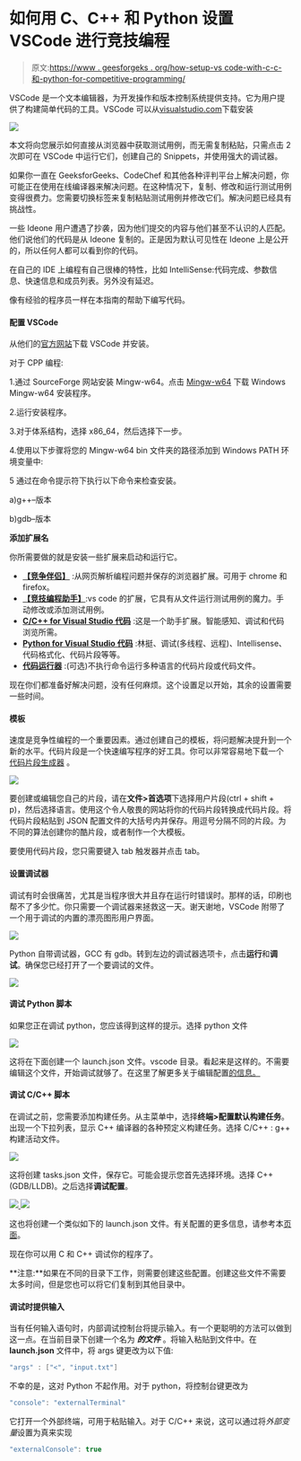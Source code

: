 # 如何用 C、C++ 和 Python 设置 VSCode 进行竞技编程

> 原文:[https://www . geesforgeks . org/how-setup-vs code-with-c-c-和-python-for-competitive-programming/](https://www.geeksforgeeks.org/how-to-setup-vscode-with-c-c-and-python-for-competitive-programming/)

VSCode 是一个文本编辑器，为开发操作和版本控制系统提供支持。它为用户提供了构建简单代码的工具。VSCode 可以从[visualstudio.com](https://code.visualstudio.com/download)下载安装

![](img/eeb4a01eea861450ba168cf8d59e666d.png)

本文将向您展示如何直接从浏览器中获取测试用例，而无需复制粘贴，只需点击 2 次即可在 VSCode 中运行它们，创建自己的 Snippets，并使用强大的调试器。

如果你一直在 GeeksforGeeks、CodeChef 和其他各种评判平台上解决问题，你可能正在使用在线编译器来解决问题。在这种情况下，复制、修改和运行测试用例变得很费力。您需要切换标签来复制粘贴测试用例并修改它们。解决问题已经具有挑战性。

一些 Ideone 用户遭遇了抄袭，因为他们提交的内容与他们甚至不认识的人匹配。他们说他们的代码是从 Ideone 复制的。正是因为默认可见性在 Ideone 上是公开的，所以任何人都可以看到你的代码。

在自己的 IDE 上编程有自己很棒的特性，比如 IntelliSense:代码完成、参数信息、快速信息和成员列表。另外没有延迟。

像有经验的程序员一样在本指南的帮助下编写代码。

#### 配置 **VSCode**

从他们的[官方网站](https://code.visualstudio.com/download)下载 VSCode 并安装。

对于 CPP 编程:

1.通过 SourceForge 网站安装 Mingw-w64。点击 [Mingw-w64](https://sourceforge.net/projects/mingw-w64/files/Toolchains%20targetting%20Win32/Personal%20Builds/mingw-builds/installer/mingw-w64-install.exe/download) 下载 Windows Mingw-w64 安装程序。

2.运行安装程序。

3.对于体系结构，选择 x86_64，然后选择下一步。

4.使用以下步骤将您的 Mingw-w64 bin 文件夹的路径添加到 Windows PATH 环境变量中:

5 通过在命令提示符下执行以下命令来检查安装。

a)g++–版本

b)gdb–版本

**添加扩展名**

你所需要做的就是安装一些扩展来启动和运行它。

*   [**【竞争伴侣】**](https://chrome.google.com/webstore/detail/competitive-companion/cjnmckjndlpiamhfimnnjmnckgghkjbl) :从网页解析编程问题并保存的浏览器扩展。可用于 chrome 和 firefox。
*   [**【竞技编程助手】**](https://marketplace.visualstudio.com/items?itemName=DivyanshuAgrawal.competitive-programming-helper):vs code 的扩展，它具有从文件运行测试用例的魔力。手动修改或添加测试用例。
*   [**C/C++ for Visual Studio 代码**](https://marketplace.visualstudio.com/items?itemName=ms-vscode.cpptools) :这是一个助手扩展。智能感知、调试和代码浏览所需。
*   [**Python for Visual Studio 代码**](https://marketplace.visualstudio.com/items?itemName=ms-python.python) :林挺、调试(多线程、远程)、Intellisense、代码格式化、代码片段等等。
*   [**代码运行器**](https://marketplace.visualstudio.com/items?itemName=formulahendry.code-runner) :(可选)不执行命令运行多种语言的代码片段或代码文件。

现在你们都准备好解决问题，没有任何麻烦。这个设置足以开始，其余的设置需要一些时间。

#### 模板

速度是竞争性编程的一个重要因素。通过创建自己的模板，将问题解决提升到一个新的水平。代码片段是一个快速编写程序的好工具。你可以非常容易地下载一个 [<u>代码片段生成器</u>](https://snippet-generator.app/) 。

[![](img/500507f100a10984c3c8d537e9561e6f.png)](https://media.geeksforgeeks.org/wp-content/uploads/20200705191239/15lpBArlrLfoxkZJMR6ntQ.png)

要创建或编辑您自己的片段，请在**文件>首选项**下选择用户片段(ctrl + shift + p)，然后选择语言。使用这个令人敬畏的网站将你的代码片段转换成代码片段。将代码片段粘贴到 JSON 配置文件的大括号内并保存。用逗号分隔不同的片段。为不同的算法创建你的酷片段，或者制作一个大模板。

要使用代码片段，您只需要键入 tab 触发器并点击 tab。

#### 设置调试器

调试有时会很痛苦，尤其是当程序很大并且存在运行时错误时。那样的话，印刷也帮不了多少忙。你只需要一个调试器来拯救这一天。谢天谢地，VSCode 附带了一个用于调试的内置的漂亮图形用户界面。

[![](img/f9c5a165283d8a9f655468c3d55d5f86.png)](https://media.geeksforgeeks.org/wp-content/uploads/20200705192258/1mSCpifwAvxglrH7eVKM9TQ.png)

Python 自带调试器，GCC 有 gdb。转到左边的调试器选项卡，点击**运行**和**调试**。确保您已经打开了一个要调试的文件。

[![](img/d2a225fab1dfe13d097de33ec60a192f.png)](https://media.geeksforgeeks.org/wp-content/uploads/20200705192658/103nTvt5nn6SlkCw1gYJMNg.png)

#### 调试 Python 脚本

如果您正在调试 python，您应该得到这样的提示。选择 python 文件

[![](img/53d38bb1c31911713f64a68c9f1dbef2.png)](https://media.geeksforgeeks.org/wp-content/uploads/20200705192752/1FIJzv0qBQOR1gdQEuB21w.png)

这将在下面创建一个 launch.json 文件。vscode 目录。看起来是这样的。不需要编辑这个文件，开始调试就够了。在这里了解更多关于编辑配置[的信息。](https://code.visualstudio.com/docs/python/debugging)

#### **调试 C/C++ 脚本**

在调试之前，您需要添加构建任务。从主菜单中，选择**终端>配置默认构建任务**。出现一个下拉列表，显示 C++ 编译器的各种预定义构建任务。选择 C/C++ : g++ 构建活动文件。

[![](img/ad9bfae6120a83a6a71d1fd8ff865b93.png)](https://media.geeksforgeeks.org/wp-content/uploads/20200705193313/169T1huvsAPYXShC8hFlgg.png)

这将创建 tasks.json 文件，保存它。可能会提示您首先选择环境。选择 C++ (GDB/LLDB)。之后选择**调试配置**。

[![](img/a1c7c4045d717188a95961d92edee32e.png) ](https://media.geeksforgeeks.org/wp-content/uploads/20200705193302/13M2gUqaETKdYBzhQc0TA.png) [ ![](img/df92b80b4c51348a0a9a42af69195e52.png)](https://media.geeksforgeeks.org/wp-content/uploads/20200705194143/1u4aLbZN63YnNkLxSqcn17g.png)

这也将创建一个类似如下的 launch.json 文件。有关配置的更多信息，请参考本[页面](https://code.visualstudio.com/docs/cpp/launch-json-reference)。

现在你可以用 C 和 C++ 调试你的程序了。

**注意:**如果在不同的目录下工作，则需要创建这些配置。创建这些文件不需要太多时间，但是您也可以将它们复制到其他目录中。

#### 调试时提供输入

当有任何输入语句时，内部调试控制台将提示输入。有一个更聪明的方法可以做到这一点。在当前目录下创建一个名为 ***的文件*** 。将输入粘贴到文件中。在 **launch.json** 文件中，将 args 键更改为以下值:

```cpp
"args" : ["<", "input.txt"]
```

不幸的是，这对 Python 不起作用。对于 python，将控制台键更改为

```cpp
"console": "externalTerminal"
```

它打开一个外部终端，可用于粘贴输入。对于 C/C++ 来说，这可以通过将*外部变量*设置为真来实现

```cpp
"externalConsole": true
```